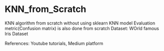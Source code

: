 # KNN_from_Scratch
KNN algorithm from scratch without using sklearn KNN model 
Evaluation metric(Confusion matrix) is also done from scratch
Dataset: WOrld famous Iris Dataset

References: Youtube tutorials, Medium platform
